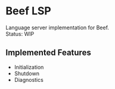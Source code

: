 # Beef LSP
Language server implementation for Beef.  
Status: WIP

## Implemented Features
 - Initialization
 - Shutdown
 - Diagnostics